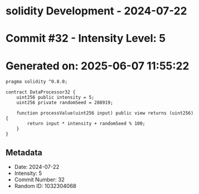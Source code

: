 ﻿# solidity Development - 2024-07-22
# Commit #32 - Intensity Level: 5
# Generated on: 2025-06-07 11:55:22
```solidity
pragma solidity ^0.8.0;

contract DataProcessor32 {
    uint256 public intensity = 5;
    uint256 private randomSeed = 288919;

    function processValue(uint256 input) public view returns (uint256) {
        return input * intensity + randomSeed % 100;
    }
}
```
## Metadata
- Date: 2024-07-22
- Intensity: 5
- Commit Number: 32
- Random ID: 1032304068
